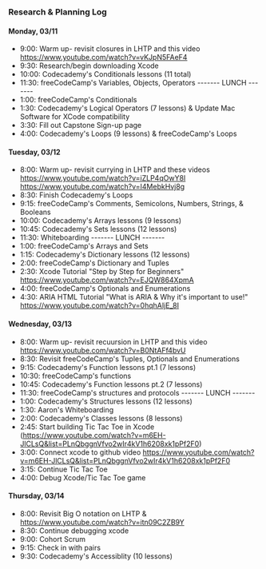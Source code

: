 ### Research & Planning Log
#### Monday, 03/11
* 9:00: Warm up- revisit closures in LHTP and this video https://www.youtube.com/watch?v=vKJpN5FAeF4
* 9:30: Research/begin downloading Xcode
* 10:00: Codecademy's Conditionals lessons (11 total)
* 11:30: freeCodeCamp's Variables, Objects, Operators 
------- LUNCH -------
* 1:00: freeCodeCamp's Conditionals
* 1:30: Codecademy's Logical Operators (7 lessons) & Update Mac Software for XCode compatibility 
* 3:30: Fill out Capstone Sign-up page
* 4:00: Codecademy's Loops (9 lessons) & freeCodeCamp's Loops

#### Tuesday, 03/12
* 8:00: Warm up- revisit currying in LHTP and these videos https://www.youtube.com/watch?v=iZLP4qOwY8I https://www.youtube.com/watch?v=I4MebkHvj8g
* 8:30: Finish Codecademy's Loops
* 9:15: freeCodeCamp's Comments, Semicolons, Numbers, Strings, & Booleans
* 10:00: Codecademy's Arrays lessons (9 lessons)
* 10:45: Codecademy's Sets lessons (12 lessons)
* 11:30: Whiteboarding
------- LUNCH -------
* 1:00: freeCodeCamp's Arrays and Sets
* 1:15: Codecademy's Dictionary lessons (12 lessons)
* 2:00: freeCodeCamp's Dictionary and Tuples 
* 2:30: Xcode Tutorial "Step by Step for Beginners" https://www.youtube.com/watch?v=EJQW864XpmA
* 4:00: freeCodeCamp's Optionals and Enumerations
* 4:30: ARIA HTML Tutorial "What is ARIA & Why it's important to use!" https://www.youtube.com/watch?v=0hqhAIjE_8I


#### Wednesday, 03/13
* 8:00: Warm up- revisit recuursion in LHTP and this video https://www.youtube.com/watch?v=B0NtAFf4bvU
* 8:30: Revisit  freeCodeCamp's Tuples, Optionals and Enumerations
* 9:15: Codecademy's Function lessons pt.1 (7 lessons)
* 10:30: freeCodeCamp's functions
* 10:45: Codecademy's Function lessons pt.2 (7 lessons)
* 11:30: freeCodeCamp's structures and protocols 
------- LUNCH -------
* 1:00: Codecademy's Structures lessons (12 lessons)
* 1:30: Aaron's Whiteboarding
* 2:00: Codecademy's Classes lessons (8 lessons)
* 2:45: Start building Tic Tac Toe in Xcode (https://www.youtube.com/watch?v=m6EH-JlCLsQ&list=PLnQbggnVfvo2wIr4kV1h6208xk1pPf2F0)
* 3:00: Connect xcode to github video https://www.youtube.com/watch?v=m6EH-JlCLsQ&list=PLnQbggnVfvo2wIr4kV1h6208xk1pPf2F0
* 3:15: Continue Tic Tac Toe
* 4:00: Debug Xcode/Tic Tac Toe game

#### Thursday, 03/14
* 8:00: Revisit Big O notation on LHTP & https://www.youtube.com/watch?v=itn09C2ZB9Y
* 8:30: Continue debugging xcode
* 9:00: Cohort Scrum
* 9:15: Check in with pairs 
* 9:30: Codecademy's Accessiblity (10 lessons)
